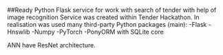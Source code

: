 ##Ready Python Flask service for work with search of tender with help of image recognition
Service was created within Tender Hackathon.
In realisation was used many third-party Python packages (main):
-Flask
-Hnswlib
-Numpy
-PyTorch
-PonyORM with SQLite core

ANN have ResNet architecture.
